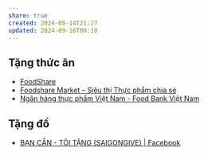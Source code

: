```yaml
---
share: true
created: 2024-08-14T21:27
updated: 2024-09-16T00:10
---
```

## Tặng thức ăn
- [FoodShare](https://foodshare.id.vn/foods/tat-ca-thuc-pham)
- [Foodshare Market – Siêu thị Thực phẩm chia sẻ](https://www.foodsharemarket.com/)
- [Ngân hàng thực phẩm Việt Nam - Food Bank Việt Nam](https://foodbankvietnam.com/)

## Tặng đồ 
- [BẠN CẦN - TÔI TẶNG (SAIGONGIVE) | Facebook](https://www.facebook.com/groups/362234617663903)